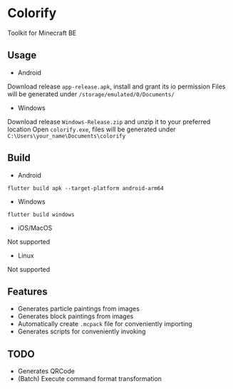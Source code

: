 # Colorify
Toolkit for Minecraft BE

## Usage
- Android

Download release `app-release.apk`, install and grant its io permission
Files will be generated under `/storage/emulated/0/Documents/`

- Windows

Download release `Windows-Release.zip` and unzip it to your preferred location
Open `colorify.exe`, files will be generated under `C:\Users\your_name\Documents\colorify`

## Build
- Android
```
flutter build apk --target-platform android-arm64
```
- Windows
```
flutter build windows
```
- iOS/MacOS

Not supported
- Linux

Not supported

## Features
- Generates particle paintings from images
- Generates block paintings from images
- Automatically create `.mcpack` file for conveniently importing
- Generates scripts for conveniently invoking

## TODO
- Generates QRCode
- (Batch) Execute command format transformation